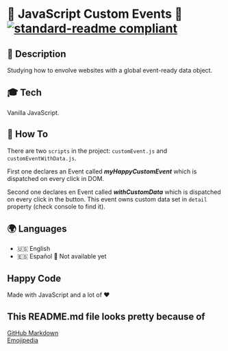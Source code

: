 # 🚀 JavaScript Custom Events 🚀 [![standard-readme compliant](https://img.shields.io/badge/readme%20style-standard-brightgreen.svg?style=flat-square)](https://github.com/RichardLitt/standard-readme)

## 🔖 Description

Studying how to envolve websites with a global event-ready data object.

## 🎓 Tech

Vanilla JavaScript.

## 📖 How To

There are two `scripts` in the project: `customEvent.js` and `customEventWithData.js`.

First one declares an Event called **_myHappyCustomEvent_** which is dispatched on every click in DOM.

Second one declares en Event called **_withCustomData_** which is dispatched on every click in the button. This event owns custom data set in `detail` property (check console to find it).

## 🌍 Languages

- 🇺🇸 English
- 🇪🇸 Español :wrench: Not available yet

## Happy Code

Made with JavaScript and a lot of ❤️

## This README.md file looks pretty because of

[GitHub Markdown](https://guides.github.com/features/mastering-markdown/) \
[Emojipedia](https://emojipedia.org/)
